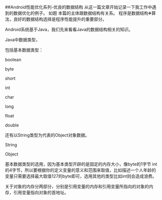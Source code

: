 ##Android性能优化系列-优良的数据结构
从这一篇文章开始记录一下我工作中遇到的数据优化的例子。
如题 本篇的主体跟数据结构有关系。
程序是数据结构➕算法，良好的数据结构选择是程序性能提升的重要部分。

Android系统基于Java，我们先来看看Java的数据结构相关的知识。


Java中数据类型，

包括基本数据类型：

boolean

byte  

short 

int

char

long

float

double 

还有以String类型为代表的Object对象数据。

String

Object

基本数据类型的选用，因为基本类型开辟的是固定的内存大小，像byte的1字节 int的4字节，所以要根据你的定义变量的意义和范围来取值，比如描述一个人年龄的变量只需要选择最大取值127的byte即可，选用其他的类型比如int则会造成浪费。

关于对象的内存分两部分，分别是引用变量的内存和引用变量所指向的对象的内存，引用变量指向对象的首地址。

